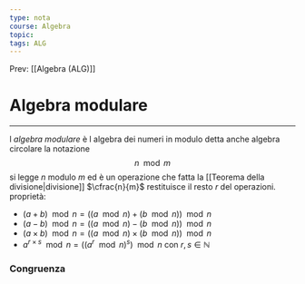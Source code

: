 ```yaml
---
type: nota
course: Algebra
topic: 
tags: ALG
---
```


Prev: [[Algebra (ALG)]]

# Algebra modulare
---
l _algebra modulare_ è l algebra dei numeri in modulo detta anche algebra circolare
la notazione $$n \mod m$$ si legge $n$ modulo $m$ ed è un operazione che fatta la [[Teorema della divisione|divisione]] $\cfrac{n}{m}$ restituisce il resto $r$ del operazioni.
proprietà:
- $(a+b) \mod n = ((a \mod n)+(b\mod n)) \mod n$
- $(a-b) \mod n = ((a \mod n)-(b\mod n)) \mod n$
- $(a\times b) \mod n = ((a \mod n)\times(b\mod n)) \mod n$
- $a^{ r\times s} \mod n = ((a^r \mod n)^s) \mod n$ con $r,s \in \mathbb{N}$


### Congruenza
